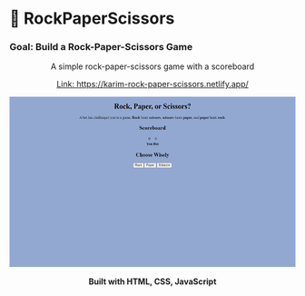 # 🎲 RockPaperScissors

### Goal: Build a Rock-Paper-Scissors Game
<p align="center">A simple rock-paper-scissors game with a scoreboard</p>
<p align="center"> <a href="https://karim-rock-paper-scissors.netlify.app/">Link: https://karim-rock-paper-scissors.netlify.app/</a></p>
<p align="center"><img src="css/game.png" height=300px></p>
<p align="center"><strong>Built with HTML, CSS, JavaScript</strong></p>
